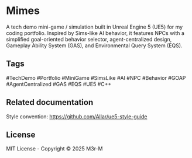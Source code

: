 # Mimes

A tech demo mini-game / simulation built in Unreal Engine 5 (UE5) for my coding portfolio. 
Inspired by Sims-like AI behavior, it features NPCs with a simplified goal-oriented behavior selector, agent-centralized design, Gameplay Ability System (GAS), and Environmental Query System (EQS).

## Tags
#TechDemo #Portfolio #MiniGame #SimsLike #AI #NPC #Behavior #GOAP #AgentCentralized #GAS #EQS #UE5 #C++

## Related documentation
Style convention: https://github.com/Allar/ue5-style-guide

## License
MIT License - Copyright © 2025 M3r-M
